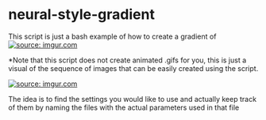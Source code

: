# neural-style-gradient

This script is just a bash example of how to create a gradient of 
<a href="http://imgur.com/vFiTXEn"><img src="http://i.imgur.com/vFiTXEn.gif" title="source: imgur.com" /></a>

*Note that this script does not create animated .gifs for you, this is just a visual of the sequence of images that can be easily created using the script.

<a href="http://imgur.com/M4uMqfO"><img src="http://i.imgur.com/M4uMqfO.png" title="source: imgur.com" /></a>

The idea is to find the settings you would like to use and actually keep track of them by naming the files with the actual parameters used in that file
